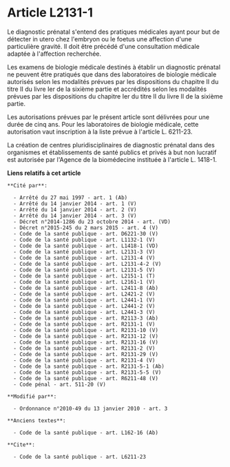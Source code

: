 # Article L2131-1

Le diagnostic prénatal s'entend des pratiques médicales ayant pour but de détecter in utero chez l'embryon ou le foetus une
affection d'une particulière gravité. Il doit être précédé d'une consultation médicale adaptée à l'affection recherchée. 

Les examens de biologie médicale destinés à établir un diagnostic prénatal ne peuvent être pratiqués que dans des
laboratoires de biologie médicale autorisés selon les modalités prévues par les dispositions du chapitre II du titre II du
livre Ier de la sixième partie et accrédités selon les modalités prévues par les dispositions du chapitre Ier du titre II du
livre II de la sixième partie. 

Les autorisations prévues par le présent article sont délivrées pour une durée de cinq ans. Pour les laboratoires de biologie
médicale, cette autorisation vaut inscription à la liste prévue à l'article L. 6211-23. 

La création de centres pluridisciplinaires de diagnostic prénatal dans des organismes et établissements de santé publics et
privés à but non lucratif est autorisée par l'Agence de la biomédecine instituée à l'article L. 1418-1.

**Liens relatifs à cet article**

	**Cité par**:

	  - Arrêté du 27 mai 1997 - art. 1 (Ab)
	  - Arrêté du 14 janvier 2014 - art. 1 (V)
	  - Arrêté du 14 janvier 2014 - art. 2 (V)
	  - Arrêté du 14 janvier 2014 - art. 3 (V)
	  - Décret n°2014-1286 du 23 octobre 2014 - art. (VD)
	  - Décret n°2015-245 du 2 mars 2015 - art. 4 (V)
	  - Code de la santé publique - art. D6221-30 (V)
	  - Code de la santé publique - art. L1132-1 (V)
	  - Code de la santé publique - art. L1418-1 (VD)
	  - Code de la santé publique - art. L2131-3 (V)
	  - Code de la santé publique - art. L2131-4 (V)
	  - Code de la santé publique - art. L2131-4-2 (V)
	  - Code de la santé publique - art. L2131-5 (V)
	  - Code de la santé publique - art. L2151-1 (T)
	  - Code de la santé publique - art. L2161-1 (V)
	  - Code de la santé publique - art. L2411-8 (Ab)
	  - Code de la santé publique - art. L2421-2 (V)
	  - Code de la santé publique - art. L2441-1 (V)
	  - Code de la santé publique - art. L2441-2 (V)
	  - Code de la santé publique - art. L2441-3 (V)
	  - Code de la santé publique - art. R2113-3 (Ab)
	  - Code de la santé publique - art. R2131-1 (V)
	  - Code de la santé publique - art. R2131-10 (V)
	  - Code de la santé publique - art. R2131-12 (V)
	  - Code de la santé publique - art. R2131-16 (V)
	  - Code de la santé publique - art. R2131-2 (V)
	  - Code de la santé publique - art. R2131-29 (V)
	  - Code de la santé publique - art. R2131-4 (V)
	  - Code de la santé publique - art. R2131-5-1 (Ab)
	  - Code de la santé publique - art. R2131-5-5 (V)
	  - Code de la santé publique - art. R6211-48 (V)
	  - Code pénal - art. 511-20 (V)

	**Modifié par**:

	  - Ordonnance n°2010-49 du 13 janvier 2010 - art. 3

	**Anciens textes**:

	  - Code de la santé publique - art. L162-16 (Ab)

	**Cite**:

	  - Code de la santé publique - art. L6211-23
